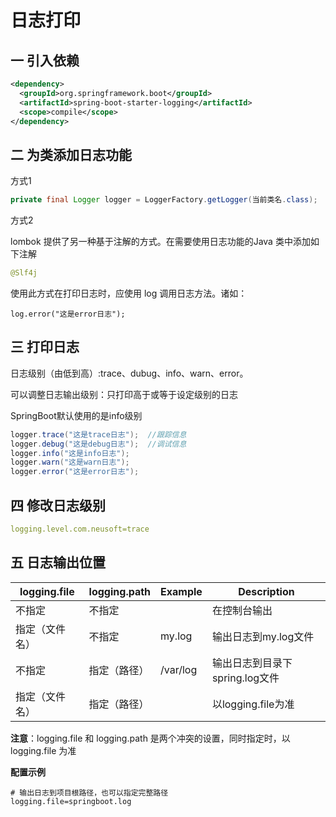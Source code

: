 # 日志打印

## 一 引入依赖

````xml
<dependency>
  <groupId>org.springframework.boot</groupId>
  <artifactId>spring-boot-starter-logging</artifactId>
  <scope>compile</scope>
</dependency>
````

## 二 为类添加日志功能

方式1

````java
private final Logger logger = LoggerFactory.getLogger(当前类名.class);
````

方式2

lombok 提供了另一种基于注解的方式。在需要使用日志功能的Java 类中添加如下注解

````java
@Slf4j
````

使用此方式在打印日志时，应使用 log 调用日志方法。诸如：

`log.error("这是error日志");`

## 三 打印日志

日志级别（由低到高）:trace、dubug、info、warn、error。

可以调整日志输出级别：只打印高于或等于设定级别的日志

SpringBoot默认使用的是info级别

````java
logger.trace("这是trace日志");  //跟踪信息
logger.debug("这是debug日志");  //调试信息
logger.info("这是info日志");
logger.warn("这是warn日志");
logger.error("这是error日志");
````

## 四 修改日志级别

````yaml
logging.level.com.neusoft=trace
````

## 五 日志输出位置

| logging.file   | logging.path | Example  | Description                    |
| -------------- | ------------ | -------- | ------------------------------ |
| 不指定         | 不指定       |          | 在控制台输出                   |
| 指定（文件名） | 不指定       | my.log   | 输出日志到my.log文件           |
| 不指定         | 指定（路径） | /var/log | 输出日志到目录下spring.log文件 |
| 指定（文件名） | 指定（路径） |          | 以logging.file为准             |

**注意**：logging.file 和 logging.path 是两个冲突的设置，同时指定时，以 logging.file 为准

**配置示例**

````
# 输出日志到项目根路径，也可以指定完整路径
logging.file=springboot.log
````